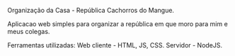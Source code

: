 Organização da Casa - República Cachorros do Mangue.

Aplicacao web simples para organizar a república em que moro para mim e meus colegas.

Ferramentas utilizadas:
Web cliente - HTML, JS, CSS.
Servidor - NodeJS.